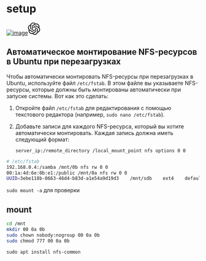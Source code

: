# setup

[![image](https://github.com/43321999/RuntimeSetup/assets/16022391/0dba89e4-d45f-479f-96a1-c993c82b7869)<svg xmlns="http://www.w3.org/2000/svg" fill="none" aria-hidden="true" class="a-icon--logo-text flex h-32" style="width:118;height:32" viewBox="0 0 1180 320"><path fill="currentColor" d="M297.06 130.97a79.712 79.712 0 0 0-6.85-65.48c-17.46-30.4-52.56-46.04-86.84-38.68A79.747 79.747 0 0 0 143.24 0C108.2-.08 77.11 22.48 66.33 55.82a79.754 79.754 0 0 0-53.31 38.67c-17.59 30.32-13.58 68.54 9.92 94.54a79.712 79.712 0 0 0 6.85 65.48c17.46 30.4 52.56 46.04 86.84 38.68a79.687 79.687 0 0 0 60.13 26.8c35.06.09 66.16-22.49 76.94-55.86a79.754 79.754 0 0 0 53.31-38.67c17.57-30.32 13.55-68.51-9.94-94.51zM176.78 299.08a59.77 59.77 0 0 1-38.39-13.88c.49-.26 1.34-.73 1.89-1.07l63.72-36.8a10.36 10.36 0 0 0 5.24-9.07v-89.83l26.93 15.55c.29.14.48.42.52.74v74.39c-.04 33.08-26.83 59.9-59.91 59.97zM47.94 244.05a59.71 59.71 0 0 1-7.15-40.18c.47.28 1.3.79 1.89 1.13l63.72 36.8c3.23 1.89 7.23 1.89 10.47 0l77.79-44.92v31.1c.02.32-.13.63-.38.83L129.87 266c-28.69 16.52-65.33 6.7-81.92-21.95zM31.17 104.96c7-12.16 18.05-21.46 31.21-26.29 0 .55-.03 1.52-.03 2.2v73.61c-.02 3.74 1.98 7.21 5.23 9.06l77.79 44.91L118.44 224c-.27.18-.61.21-.91.08l-64.42-37.22c-28.63-16.58-38.45-53.21-21.95-81.89zm221.26 51.49-77.79-44.92 26.93-15.54c.27-.18.61-.21.91-.08l64.42 37.19c28.68 16.57 38.51 53.26 21.94 81.94a59.94 59.94 0 0 1-31.2 26.28v-75.81c.03-3.74-1.96-7.2-5.2-9.06zm26.8-40.34c-.47-.29-1.3-.79-1.89-1.13l-63.72-36.8a10.375 10.375 0 0 0-10.47 0l-77.79 44.92V92c-.02-.32.13-.63.38-.83l64.41-37.16c28.69-16.55 65.37-6.7 81.91 22a59.95 59.95 0 0 1 7.15 40.1zm-168.51 55.43-26.94-15.55a.943.943 0 0 1-.52-.74V80.86c.02-33.12 26.89-59.96 60.01-59.94 14.01 0 27.57 4.92 38.34 13.88-.49.26-1.33.73-1.89 1.07L116 72.67a10.344 10.344 0 0 0-5.24 9.06l-.04 89.79zM125.35 140 160 119.99l34.65 20V180L160 200l-34.65-20z"/></svg>](https://chat.openai.com/share/0126fbd2-3547-45f4-beaf-e18656f27d4d)

## Автоматическое монтирование NFS-ресурсов в Ubuntu при перезагрузках
Чтобы автоматически монтировать NFS-ресурсы при перезагрузках в Ubuntu, используйте файл `/etc/fstab`. В этом файле вы указываете NFS-ресурсы, которые должны быть монтированы автоматически при запуске системы. Вот как это сделать:

1. Откройте файл `/etc/fstab` для редактирования с помощью текстового редактора (например, `sudo nano /etc/fstab`).

2. Добавьте записи для каждого NFS-ресурса, который вы хотите автоматически монтировать. Каждая запись должна иметь следующий формат:

   ```shell
   server_ip:/remote_directory /local_mount_point nfs options 0 0
   ```
   
```sh
# /etc/fstab
192.168.0.4:/samba /mnt/0b nfs rw 0 0
00:1a:4d:6e:0b:e1:/public /mnt/0a nfs rw 0 0
UUID=3ebe118b-0663-46d4-b83d-a1e54a9d19d3    /mnt/sdb    ext4    defaults    0    2
```

```sudo mount -a``` для проверки
## mount
```sh
cd /mnt
mkdir 00 0a 0b
sudo chown nobody:nogroup 00 0a 0b    
sudo chmod 777 00 0a 0b
```

```
sudo apt install nfs-common
```
